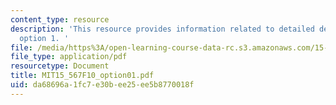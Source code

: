 ```yaml
---
content_type: resource
description: 'This resource provides information related to detailed description for
  option 1. '
file: /media/https%3A/open-learning-course-data-rc.s3.amazonaws.com/15-567-the-economics-of-information-strategy-structure-and-pricing-fall-2010/da68696a1fc7e30bee25ee5b8770018f_MIT15_567F10_option01.pdf
file_type: application/pdf
resourcetype: Document
title: MIT15_567F10_option01.pdf
uid: da68696a-1fc7-e30b-ee25-ee5b8770018f
---
```

